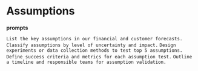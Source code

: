 # Assumptions

**prompts**

`List the key assumptions in our financial and customer forecasts.`
`Classify assumptions by level of uncertainty and impact.`
`Design experiments or data collection methods to test top 5 assumptions.`
`Define success criteria and metrics for each assumption test.`
`Outline a timeline and responsible teams for assumption validation.`